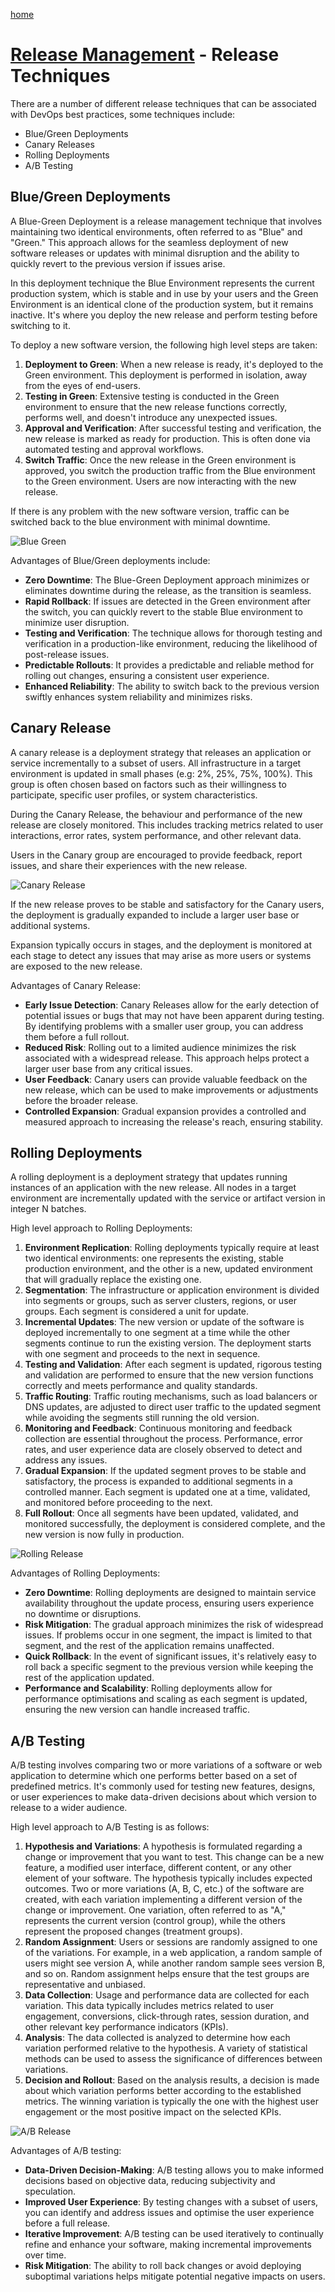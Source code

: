 [home](../README.md)
# [Release Management](README.md) - Release Techniques


There are a number of different release techniques that can be associated with DevOps best practices, some techniques include:

* Blue/Green Deployments
* Canary Releases
* Rolling Deployments
* A/B Testing

## Blue/Green Deployments

A Blue-Green Deployment is a release management technique that involves maintaining two identical environments, often referred to as "Blue" and "Green." This approach allows for the seamless deployment of new software releases or updates with minimal disruption and the ability to quickly revert to the previous version if issues arise.

In this deployment technique the Blue Environment represents the current production system, which is stable and in use by your users and the Green Environment is an identical clone of the production system, but it remains inactive. It's where you deploy the new release and perform testing before switching to it.

To deploy a new software version, the following high level steps are taken:

1. **Deployment to Green**: When a new release is ready, it's deployed to the Green environment. This deployment is performed in isolation, away from the eyes of end-users.
1. **Testing in Green**: Extensive testing is conducted in the Green environment to ensure that the new release functions correctly, performs well, and doesn't introduce any unexpected issues.
1. **Approval and Verification**: After successful testing and verification, the new release is marked as ready for production. This is often done via automated testing and approval workflows.
1. **Switch Traffic**: Once the new release in the Green environment is approved, you switch the production traffic from the Blue environment to the Green environment. Users are now interacting with the new release.

If there is any problem with the new software version, traffic can be switched back to the blue environment with minimal downtime. 

![Blue Green](../../images/release-technique-blue-green.png)


Advantages of Blue/Green deployments include:

* **Zero Downtime**: The Blue-Green Deployment approach minimizes or eliminates downtime during the release, as the transition is seamless.
* **Rapid Rollback**: If issues are detected in the Green environment after the switch, you can quickly revert to the stable Blue environment to minimize user disruption.
* **Testing and Verification**: The technique allows for thorough testing and verification in a production-like environment, reducing the likelihood of post-release issues.
* **Predictable Rollouts**: It provides a predictable and reliable method for rolling out changes, ensuring a consistent user experience.
* **Enhanced Reliability**: The ability to switch back to the previous version swiftly enhances system reliability and minimizes risks. 

## Canary Release
A canary release is a deployment strategy that releases an application or service incrementally to a subset of users. All infrastructure in a target environment is updated in small phases (e.g: 2%, 25%, 75%, 100%). This group is often chosen based on factors such as their willingness to participate, specific user profiles, or system characteristics.

During the Canary Release, the behaviour and performance of the new release are closely monitored. This includes tracking metrics related to user interactions, error rates, system performance, and other relevant data.

Users in the Canary group are encouraged to provide feedback, report issues, and share their experiences with the new release.

![Canary Release](../../images/release-technique-canary-release.png)


If the new release proves to be stable and satisfactory for the Canary users, the deployment is gradually expanded to include a larger user base or additional systems.

Expansion typically occurs in stages, and the deployment is monitored at each stage to detect any issues that may arise as more users or systems are exposed to the new release.


Advantages of Canary Release:

* **Early Issue Detection**: Canary Releases allow for the early detection of potential issues or bugs that may not have been apparent during testing. By identifying problems with a smaller user group, you can address them before a full rollout.
* **Reduced Risk**: Rolling out to a limited audience minimizes the risk associated with a widespread release. This approach helps protect a larger user base from any critical issues.
* **User Feedback**: Canary users can provide valuable feedback on the new release, which can be used to make improvements or adjustments before the broader release.
* **Controlled Expansion**: Gradual expansion provides a controlled and measured approach to increasing the release's reach, ensuring stability.


## Rolling Deployments

A rolling deployment is a deployment strategy that updates running instances of an application with the new release. All nodes in a target environment are incrementally updated with the service or artifact version in integer N batches.


High level approach to Rolling Deployments:

1. **Environment Replication**: Rolling deployments typically require at least two identical environments: one represents the existing, stable production environment, and the other is a new, updated environment that will gradually replace the existing one.
1. **Segmentation**: The infrastructure or application environment is divided into segments or groups, such as server clusters, regions, or user groups. Each segment is considered a unit for update.
1. **Incremental Updates**: The new version or update of the software is deployed incrementally to one segment at a time while the other segments continue to run the existing version. The deployment starts with one segment and proceeds to the next in sequence.
1. **Testing and Validation**: After each segment is updated, rigorous testing and validation are performed to ensure that the new version functions correctly and meets performance and quality standards.
1. **Traffic Routing**: Traffic routing mechanisms, such as load balancers or DNS updates, are adjusted to direct user traffic to the updated segment while avoiding the segments still running the old version.
1. **Monitoring and Feedback**: Continuous monitoring and feedback collection are essential throughout the process. Performance, error rates, and user experience data are closely observed to detect and address any issues.
1. **Gradual Expansion**: If the updated segment proves to be stable and satisfactory, the process is expanded to additional segments in a controlled manner. Each segment is updated one at a time, validated, and monitored before proceeding to the next.
1. **Full Rollout**: Once all segments have been updated, validated, and monitored successfully, the deployment is considered complete, and the new version is now fully in production.

![Rolling Release](../../images/release-technique-rolling-release.png)


Advantages of Rolling Deployments:

* **Zero Downtime**: Rolling deployments are designed to maintain service availability throughout the update process, ensuring users experience no downtime or disruptions.
* **Risk Mitigation**: The gradual approach minimizes the risk of widespread issues. If problems occur in one segment, the impact is limited to that segment, and the rest of the application remains unaffected.
* **Quick Rollback**: In the event of significant issues, it's relatively easy to roll back a specific segment to the previous version while keeping the rest of the application updated.
* **Performance and Scalability**: Rolling deployments allow for performance optimisations and scaling as each segment is updated, ensuring the new version can handle increased traffic.


## A/B Testing


A/B testing involves comparing two or more variations of a software or web application to determine which one performs better based on a set of predefined metrics. It's commonly used for testing new features, designs, or user experiences to make data-driven decisions about which version to release to a wider audience.


High level approach to A/B Testing is as follows:

1. **Hypothesis and Variations**: A hypothesis is formulated regarding a change or improvement that you want to test. This change can be a new feature, a modified user interface, different content, or any other element of your software. The hypothesis typically includes expected outcomes.
Two or more variations (A, B, C, etc.) of the software are created, with each variation implementing a different version of the change or improvement. One variation, often referred to as "A," represents the current version (control group), while the others represent the proposed changes (treatment groups).
1. **Random Assignment**: Users or sessions are randomly assigned to one of the variations. For example, in a web application, a random sample of users might see version A, while another random sample sees version B, and so on. Random assignment helps ensure that the test groups are representative and unbiased.
1. **Data Collection**: Usage and performance data are collected for each variation. This data typically includes metrics related to user engagement, conversions, click-through rates, session duration, and other relevant key performance indicators (KPIs).
1. **Analysis**: The data collected is analyzed to determine how each variation performed relative to the hypothesis. A variety of statistical methods can be used to assess the significance of differences between variations.
1. **Decision and Rollout**: Based on the analysis results, a decision is made about which variation performs better according to the established metrics. The winning variation is typically the one with the highest user engagement or the most positive impact on the selected KPIs.

![A/B Release](../../images/release-technique-ab-release.png)


Advantages of A/B testing:

* **Data-Driven Decision-Making**: A/B testing allows you to make informed decisions based on objective data, reducing subjectivity and speculation.
* **Improved User Experience**: By testing changes with a subset of users, you can identify and address issues and optimise the user experience before a full release.
* **Iterative Improvement**: A/B testing can be used iteratively to continually refine and enhance your software, making incremental improvements over time.
* **Risk Mitigation**: The ability to roll back changes or avoid deploying suboptimal variations helps mitigate potential negative impacts on users.
